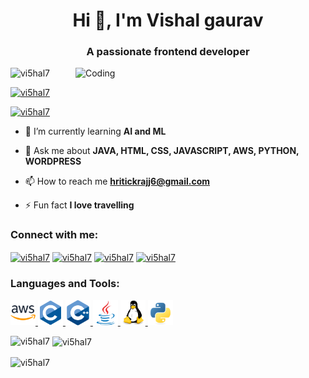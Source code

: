 <h1 align="center">Hi 👋, I'm Vishal gaurav</h1>
<h3 align="center">A passionate frontend developer</h3>
<img align="right" alt="Coding" width="400" src="https://th.bing.com/th/id/OIP.4fNBO_UDYEVxM0E5T2FyJQHaFj?pid=ImgDet&rs=1">

<p align="left"> <img src="https://komarev.com/ghpvc/?username=vi5hal7&label=Profile%20views&color=0e75b6&style=flat" alt="vi5hal7" /> </p>

<p align="left"> <a href="https://github.com/ryo-ma/github-profile-trophy"><img src="https://github-profile-trophy.vercel.app/?username=vi5hal7" alt="vi5hal7" /></a> </p>

<p align="left"> <a href="https://twitter.com/vi5hal7" target="blank"><img src="https://img.shields.io/twitter/follow/vi5hal7?logo=twitter&style=for-the-badge" alt="vi5hal7" /></a> </p>

- 🌱 I’m currently learning **AI and ML**

- 💬 Ask me about **JAVA, HTML, CSS, JAVASCRIPT, AWS, PYTHON, WORDPRESS**

- 📫 How to reach me **hritickrajj6@gmail.com**

- ⚡ Fun fact **I love travelling**

<h3 align="left">Connect with me:</h3>
<p align="left">
<a href="https://twitter.com/vi5hal7" target="blank"><img align="center" src="https://raw.githubusercontent.com/rahuldkjain/github-profile-readme-generator/master/src/images/icons/Social/twitter.svg" alt="vi5hal7" height="30" width="40" /></a>
<a href="https://www.linkedin.com/in/vishal-gaurav-2b7a32223/" target="blank"><img align="center" src="https://raw.githubusercontent.com/rahuldkjain/github-profile-readme-generator/master/src/images/icons/Social/linked-in-alt.svg" alt="vi5hal7" height="30" width="40" /></a>
<a href="https://instagram.com/vi5hal7" target="blank"><img align="center" src="https://raw.githubusercontent.com/rahuldkjain/github-profile-readme-generator/master/src/images/icons/Social/instagram.svg" alt="vi5hal7" height="30" width="40" /></a>
<a href="https://www.hackerrank.com/vi5hal7" target="blank"><img align="center" src="https://raw.githubusercontent.com/rahuldkjain/github-profile-readme-generator/master/src/images/icons/Social/hackerrank.svg" alt="vi5hal7" height="30" width="40" /></a>
</p>

<h3 align="left">Languages and Tools:</h3>
<p align="left"> <a href="https://aws.amazon.com" target="_blank" rel="noreferrer"> <img src="https://raw.githubusercontent.com/devicons/devicon/master/icons/amazonwebservices/amazonwebservices-original-wordmark.svg" alt="aws" width="40" height="40"/> </a> <a href="https://www.cprogramming.com/" target="_blank" rel="noreferrer"> <img src="https://raw.githubusercontent.com/devicons/devicon/master/icons/c/c-original.svg" alt="c" width="40" height="40"/> </a> <a href="https://www.w3schools.com/cpp/" target="_blank" rel="noreferrer"> <img src="https://raw.githubusercontent.com/devicons/devicon/master/icons/cplusplus/cplusplus-original.svg" alt="cplusplus" width="40" height="40"/> </a> <a href="https://www.java.com" target="_blank" rel="noreferrer"> <img src="https://raw.githubusercontent.com/devicons/devicon/master/icons/java/java-original.svg" alt="java" width="40" height="40"/> </a> <a href="https://www.linux.org/" target="_blank" rel="noreferrer"> <img src="https://raw.githubusercontent.com/devicons/devicon/master/icons/linux/linux-original.svg" alt="linux" width="40" height="40"/> </a> <a href="https://www.python.org" target="_blank" rel="noreferrer"> <img src="https://raw.githubusercontent.com/devicons/devicon/master/icons/python/python-original.svg" alt="python" width="40" height="40"/> </a> </p>

<p><img align="left" src="https://github-readme-stats.vercel.app/api/top-langs?username=vi5hal7&show_icons=true&locale=en&layout=compact" alt="vi5hal7" /></p>

<p>&nbsp;<img align="center" src="https://github-readme-stats.vercel.app/api?username=vi5hal7&show_icons=true&locale=en" alt="vi5hal7" /></p>

<p><img align="center" src="https://github-readme-streak-stats.herokuapp.com/?user=vi5hal7&" alt="vi5hal7" /></p>
